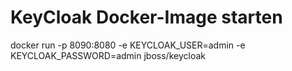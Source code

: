 # KeyCloak Docker-Image starten
docker run -p 8090:8080 -e KEYCLOAK_USER=admin -e KEYCLOAK_PASSWORD=admin jboss/keycloak